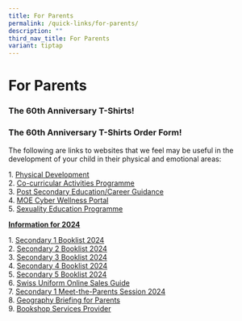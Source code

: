 ```yaml
---
title: For Parents
permalink: /quick-links/for-parents/
description: ""
third_nav_title: For Parents
variant: tiptap
---
```

<h1>For Parents</h1><h3>The 60th Anniversary T-Shirts!</h3><h3>The 60th Anniversary T-Shirts Order Form!</h3><p>The following are links to websites that we feel may be useful in the development of your child in their physical and emotional areas:</p><p>1. <a href="physical-development/" rel="noopener noreferrer nofollow" target="_blank">Physical Development</a><br>2. <a href="co-curricular-activities-programme/" rel="noopener noreferrer nofollow" target="_blank">Co-curricular Activities Programme</a> <br>3. <a href="post-secondary-educationcareer-guidance/" rel="noopener noreferrer nofollow" target="_blank">Post Secondary Education/Career Guidance</a> <br>4. <a href="https://www.moe.gov.sg/education-in-sg/our-programmes/cyber-wellness" rel="noopener noreferrer nofollow" target="_blank">MOE Cyber Wellness Portal</a> <br>5. <a href="https://www.moe.gov.sg/education-in-sg/our-programmes/sexuality-education" rel="noopener noreferrer nofollow" target="_blank">Sexuality Education Programme</a></p><p><strong><u>Information for 2024</u></strong></p><p>1. <a href="/files/Secondary%201%20Registration/swiss%20cottage%20secondary%20school%20booklist%202024%20final%20sec%201_241023(1).pdf" rel="noopener noreferrer nofollow" target="_blank">Secondary 1 Booklist 2024</a> <br>2. <a href="/files/Secondary%201%20Registration/swiss%20cottage%20secondary%20school%20booklist%202024%20final%20sec%202.pdf" rel="noopener noreferrer nofollow" target="_blank">Secondary 2 Booklist 2024</a> <br>3. <a href="/files/Secondary%201%20Registration/swiss%20cottage%20secondary%20school%20booklist%202024%20final%20sec%203.pdf" rel="noopener noreferrer nofollow" target="_blank">Secondary 3 Booklist 2024</a> <br>4. <a href="/files/Secondary%201%20Registration/swiss%20cottage%20secondary%20school%20booklist%202024%20final%20sec%204(1).pdf" rel="noopener noreferrer nofollow" target="_blank">Secondary 4 Booklist 2024</a> <br>5. <a href="/files/Secondary%201%20Registration/swiss%20cottage%20secondary%20school%20booklist%202024%20final%20sec%205.pdf" rel="noopener noreferrer nofollow" target="_blank">Secondary 5 Booklist 2024</a> <br>6. <a href="/files/For%20parents/swiss%20uniform%2023%20(2).pdf" rel="noopener noreferrer nofollow" target="_blank">Swiss Uniform Online Sales Guide</a> <br>7. <a href="/files/2024_S1_MTP_050124_vWebsite.pdf" rel="noopener noreferrer nofollow" target="_blank">Secondary 1 Meet-the-Parents Session 2024</a><br>8. <a href="/files/For%20parents/2023-Geography-Briefing-For-Parents.pdf" rel="noopener noreferrer nofollow" target="_blank">Geography Briefing for Parents</a><br>9. <a href="/files/For%20parents/new%20bookshop%20services%20provider%20wef%201%20apr%202023.pdf" rel="noopener noreferrer nofollow" target="_blank">Bookshop Services Provider</a></p>